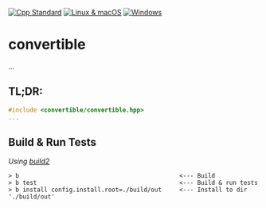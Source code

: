 [![Cpp Standard](https://img.shields.io/badge/C%2B%2B-17-blue.svg)](https://en.wikipedia.org/wiki/C%2B%2B17) [![Linux & macOS](https://travis-ci.com/helmesjo/convertible.svg?branch=master)](https://travis-ci.com/helmesjo/convertible) [![Windows](https://ci.appveyor.com/api/projects/status/f9vbeaxd8f2tq2hq?svg=true)](https://ci.appveyor.com/project/helmesjo/convertible)

# convertible
...
## TL;DR:
```c++
#include <convertible/convertible.hpp>
...
```

## Build & Run Tests
_Using [build2](https://build2.org/install.xhtml)_
```
> b                                             <--- Build
> b test                                        <--- Build & run tests
> b install config.install.root=./build/out     <--- Install to dir './build/out'
```
